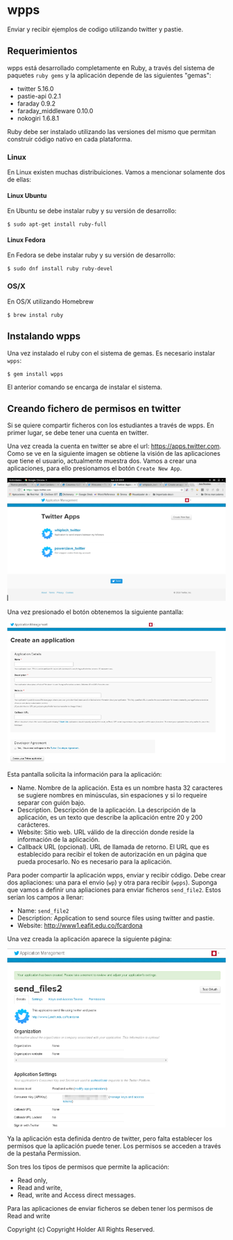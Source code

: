 # wpps

Enviar y recibir ejemplos de codigo utilizando twitter y pastie.

## Requerimientos

wpps está desarrollado completamente en Ruby, a través del sistema de
paquetes `ruby gems` y la aplicación depende de las siguientes "gemas":

- twitter 5.16.0
- pastie-api 0.2.1
- faraday 0.9.2
- faraday_middleware 0.10.0
- nokogiri 1.6.8.1

Ruby debe ser instalado utilizando las versiones del mismo que permitan construir
código nativo en cada plataforma.

### Linux

En Linux existen muchas distribuiciones. Vamos a mencionar solamente dos de ellas:

#### Linux Ubuntu

En Ubuntu se debe instalar ruby y su versión de desarrollo:

```
$ sudo apt-get install ruby-full
```

#### Linux Fedora

En Fedora se debe instalar ruby y su versión de desarrollo:

```
$ sudo dnf install ruby ruby-devel
```

### OS/X

En OS/X utilizando Homebrew

```
$ brew instal ruby
```

## Instalando wpps

Una vez instalado el ruby con el sistema de gemas. Es necesario instalar `wpps`:

```
$ gem install wpps
```

El anterior comando se encarga de instalar el sistema.

## Creando fichero de permisos en twitter

Si se quiere compartir ficheros con los estudiantes a través de wpps. En primer
lugar, se debe tener una cuenta en twitter.

Una vez creada la cuenta en twitter se abre el url: https://apps.twitter.com.
Como se ve en la siguiente imagen se obtiene la visión de las aplicaciones que
tiene el usuario, actualmente muestra dos. Vamos a crear una aplicaciones, para
ello presionamos el botón `Create New App`.

![Imagenes](./imagenes/twitter_apps.png)

Una vez presionado el botón obtenemos la siguiente pantalla:

![Imagenes](./imagenes/twitter_create_app.png)

Esta pantalla solicita la información para la aplicación:

* Name. Nombre de la aplicación. Esta es un nombre hasta 32 caracteres se sugiere nombres en minúsculas, sin espaciones y si lo requeire separar con guión bajo.
* Description. Descripción de la aplicación. La descripción de la aplicación, es un texto que describe la aplicación entre 20 y 200 carácteres.
* Website: Sitio web. URL válido de la dirección donde reside la información de la aplicación.
* Callback URL (opcional). URL de llamada de retorno. El URL que es establecido para recibir el token de autorización en un página que pueda procesarlo. No es necesario para la aplicación.

Para poder compartir la aplicación wpps, enviar y recibir código. Debe crear dos apliaciones: una para el envio (`wp`) y otra para recibir (`wpps`). Suponga que vamos a definir una apliaciones para enviar ficheros `send_file2`. Estos serían los campos a llenar:

* Name: `send_file2`
* Description: Application to send source files using twitter and pastie.
* Website: http://www1.eafit.edu.co/fcardona

Una vez creada la aplicación aparece la siguiente página:

![Imagenes](./imagenes/twitter_send_file2_app.png)

Ya la aplicación esta definida dentro de twitter, pero falta establecer los permisos que la aplicación puede tener. Los permisos se acceden a través de la pestaña Permission.




Son tres los tipos de permisos que permite la aplicación:

* Read only,
* Read and write,
* Read, write and Access direct messages.

Para las aplicaciones de enviar ficheros se deben tener los permisos de Read and write

 Copyright (c)  Copyright Holder All Rights Reserved.
